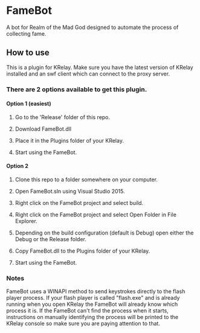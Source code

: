 # FameBot
A bot for Realm of the Mad God designed to automate the process of collecting fame.
## How to use
This is a plugin for KRelay. Make sure you have the latest version of KRelay installed and an swf client which can connect to the proxy server.

### There are 2 options available to get this plugin.
#### Option 1 (easiest)
1. Go to the 'Release' folder of this repo.

2. Download FameBot.dll

3. Place it in the Plugins folder of your KRelay.

4. Start using the FameBot.

#### Option 2
1. Clone this repo to a folder somewhere on your computer.

2. Open FameBot.sln using Visual Studio 2015.

3. Right click on the FameBot project and select build.

4. Right click on the FameBot project and select Open Folder in File Explorer.

5. Depending on the build configuration (default is Debug) open either the Debug or the Release folder.

6. Copy FameBot.dll to the Plugins folder of your KRelay.

7. Start using the FameBot.

### Notes
FameBot uses a WINAPI method to send keystrokes directly to the flash player process. If your flash player is called "flash.exe" and is already running when you open KRelay the FameBot will already know which process it is. If the FameBot can't find the process when it starts, instructions on manually identifying the process will be printed to the KRelay console so make sure you are paying attention to that.
